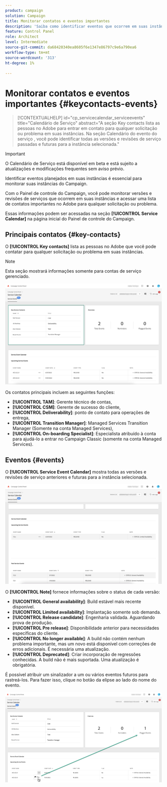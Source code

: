 ```yaml
---
product: campaign
solution: Campaign
title: Monitorar contatos e eventos importantes
description: 'Saiba como identificar eventos que ocorrem em suas instâncias e contatos-chave no Adobe. '
feature: Control Panel
role: Architect
level: Intermediate
source-git-commit: da68420340ea8605f6e1347e86797c9e6a790ea6
workflow-type: tm+mt
source-wordcount: '313'
ht-degree: 1%

---
```


# Monitorar contatos e eventos importantes {#keycontacts-events}

>[!CONTEXTUALHELP]
>id="cp_servicecalendar_serviceevents"
>title="Calendário de Serviço"
>abstract="A seção Key contacts lista as pessoas no Adobe para entrar em contato para qualquer solicitação ou problema em suas instâncias. Na seção Calendário do evento do serviço , você pode identificar todas as versões e revisões de serviço passadas e futuras para a instância selecionada."

>[!IMPORTANT]
>
>O Calendário de Serviço está disponível em beta e está sujeito a atualizações e modificações frequentes sem aviso prévio.

Identificar eventos planejados em suas instâncias é essencial para monitorar suas instâncias do Campaign.

Com o Painel de controle do Campaign, você pode monitorar versões e revisões de serviços que ocorrem em suas instâncias e acessar uma lista de contatos importantes no Adobe para qualquer solicitação ou problema.

Essas informações podem ser acessadas na seção **[!UICONTROL Service Calendar]** na página inicial do Painel de controle do Campaign.

## Principais contatos {#key-contacts}

O **[!UICONTROL Key contacts]** lista as pessoas no Adobe que você pode contatar para qualquer solicitação ou problema em suas instâncias.

>[!NOTE]
>
>Esta seção mostrará informações somente para contas de serviço gerenciado.

![](assets/service-events-contacts.png)

Os contatos principais incluem as seguintes funções:

* **[!UICONTROL TAM]**: Gerente técnico de contas,
* **[!UICONTROL CSM]**: Gerente de sucesso do cliente,
* **[!UICONTROL Deliverability]**: ponto de contato para operações de entrega,
* **[!UICONTROL Transition Manager]**: Managed Services Transition Manager (Somente na conta Managed Services),
* **[!UICONTROL On-boarding Specialist]**: Especialista atribuído à conta para ajudá-lo a entrar no Campaign Classic (somente na conta Managed Services).

## Eventos {#events}

O **[!UICONTROL Service Event Calendar]** mostra todas as versões e revisões de serviço anteriores e futuras para a instância selecionada.

![](assets/service-events-calendar.png)

O **[!UICONTROL Note]** fornece informações sobre o status de cada versão:

* **[!UICONTROL General availability]**: Build estável mais recente disponível.
* **[!UICONTROL Limited availability]**: Implantação somente sob demanda.
* **[!UICONTROL Release candidate]**: Engenharia validada. Aguardando prova de produção.
* **[!UICONTROL Pre release]**: Disponibilidade anterior para necessidades específicas do cliente.
* **[!UICONTROL No longer available]**: A build não contém nenhum problema importante, mas um novo está disponível com correções de erros adicionais. É necessária uma atualização.
* **[!UICONTROL Deprecated]**: Criar incorporação de regressões conhecidas.
A build não é mais suportada. Uma atualização é obrigatória.

É possível atribuir um sinalizador a um ou vários eventos futuros para rastreá-los. Para fazer isso, clique no botão da elipse ao lado do nome do evento.

![](assets/service-events-flag.png)

